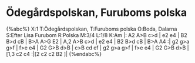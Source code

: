 # Ödegårdspolskan, Furuboms polska

{%abc%}
X:1
T:Ödegårdspolskan,
T:Furuboms polska
O:Boda, Dalarna
S:Efter Lisa Furubom
R:Polska
M:3/4
L:1/8
K:Am
|: A2 A>B c>d | e2 e4 | B2 B>d cB | B>A A>G E2 | A,2 A>B c>d |
e2 e4 | B2 B>d cB | B>A A4 :| g2 g>a g>f | f>e e4 |
G2 G>B d>B | c>B cd ef | g2 g>a g>f | f>e e4 |
G2 G>B d>B |[1,3 c2 c4 :|[2 c2 c2 B2 ]|
{%endabc%}

